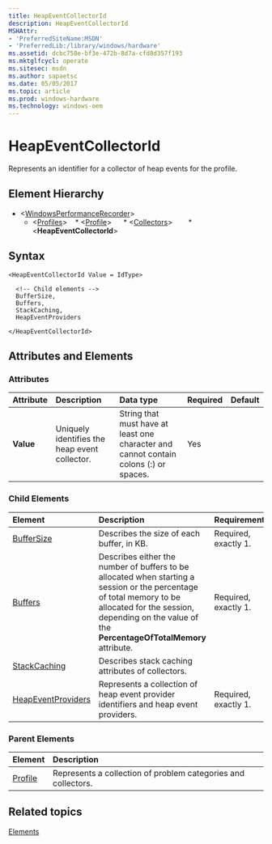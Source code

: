 ```yaml
---
title: HeapEventCollectorId
description: HeapEventCollectorId
MSHAttr:
- 'PreferredSiteName:MSDN'
- 'PreferredLib:/library/windows/hardware'
ms.assetid: dcbc758e-bf3e-472b-8d7a-cfd8d357f193
ms.mktglfcycl: operate
ms.sitesec: msdn
ms.author: sapaetsc
ms.date: 05/05/2017
ms.topic: article
ms.prod: windows-hardware
ms.technology: windows-oem
---
```



# HeapEventCollectorId

Represents an identifier for a collector of heap events for the profile.


## Element Hierarchy

* \<[WindowsPerformanceRecorder](windowsperformancerecorder.md)\>
  * \<[Profiles](profiles.md)\>
    * \<[Profile](profile-wpr.md)\>
      * \<[Collectors](collectors.md)\>
        * \<**HeapEventCollectorId**\>


## Syntax

```
<HeapEventCollectorId Value = IdType>

  <!-- Child elements -->
  BufferSize,
  Buffers,
  StackCaching,
  HeapEventProviders

</HeapEventCollectorId>
```


## Attributes and Elements


### Attributes

| Attribute | Description                                   | Data type                                                                             | Required | Default |
| :-------- | :-------------------------------------------- | :------------------------------------------------------------------------------------ | :------- | :------ |
| **Value** | Uniquely identifies the heap event collector. | String that must have at least one character and cannot contain colons (:) or spaces. | Yes      |         |


### Child Elements

| Element                                     | Description                                                                                                                                                                                                            | Requirement          |
| :------------------------------------------ | :--------------------------------------------------------------------------------------------------------------------------------------------------------------------------------------------------------------------- | :------------------- |
| [BufferSize](buffersize.md)                 | Describes the size of each buffer, in KB.                                                                                                                                                                              | Required, exactly 1. |
| [Buffers](buffers.md)                       | Describes either the number of buffers to be allocated when starting a session or the percentage of total memory to be allocated for the session, depending on the value of the **PercentageOfTotalMemory** attribute. | Required, exactly 1. |
| [StackCaching](stackcaching.md)             | Describes stack caching attributes of collectors.                                                                                                                                                                      |                      |
| [HeapEventProviders](heapeventproviders.md) | Represents a collection of heap event provider identifiers and heap event providers.                                                                                                                                   | Required, exactly 1. |


### Parent Elements

| Element                   | Description                                                   |
| :------------------------ | :------------------------------------------------------------ |
| [Profile](profile-wpr.md) | Represents a collection of problem categories and collectors. |


## Related topics

[Elements](elements.md)


